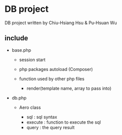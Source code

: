DB project
================================================================================

DB project written by Chiu-Hsiang Hsu & Pu-Hsuan Wu

include
----------------------------------------

- base.php

    * session start
    * php packages autoload (Composer)
    * function used by other php files

        + render(template name, array to pass into)

- db.php

    * Aero class

        + sql : sql syntax
        + execute : function to execute the sql
        + query : the query result
